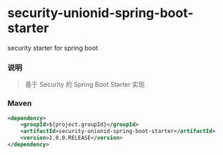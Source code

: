 # security-unionid-spring-boot-starter
security starter for spring boot

### 说明


 > 基于 Security 的 Spring Boot Starter 实现

### Maven

``` xml
<dependency>
	<groupId>${project.groupId}</groupId>
	<artifactId>security-unionid-spring-boot-starter</artifactId>
	<version>1.0.0.RELEASE</version>
</dependency>
```